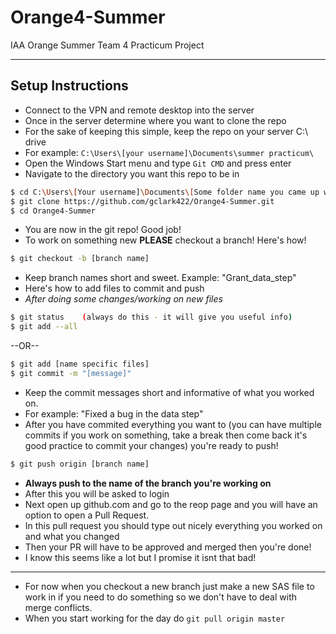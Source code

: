 # Orange4-Summer
IAA Orange Summer Team 4 Practicum Project
____
## Setup Instructions
- Connect to the VPN and remote desktop into the server
- Once in the server determine where you want to clone the repo
- For the sake of keeping this simple, keep the repo on your server C:\ drive
- For example: `C:\Users\[your username]\Documents\summer practicum\`
- Open the Windows Start menu and type `Git CMD` and press enter
- Navigate to the directory you want this repo to be in
```bash
$ cd C:\Users\[Your username]\Documents\[Some folder name you came up with]\
$ git clone https://github.com/gclark422/Orange4-Summer.git
$ cd Orange4-Summer
```
- You are now in the git repo! Good job!
- To work on something new **PLEASE** checkout a branch! Here's how!
```bash
$ git checkout -b [branch name]
```
- Keep branch names short and sweet. Example: "Grant_data_step"
- Here's how to add files to commit and push
- *After doing some changes/working on new files*
```bash
$ git status    (always do this - it will give you useful info)
$ git add --all 
```
--OR--
```bash
$ git add [name specific files]
$ git commit -m "[message]"
```
- Keep the commit messages short and informative of what you worked on.
- For example: "Fixed a bug in the data step"
- After you have commited everything you want to (you can have multiple commits if you work on something, take a break then come back it's good practice to commit your changes) you're ready to push!
```bash
$ git push origin [branch name]
```
- **Always push to the name of the branch you're working on**
- After this you will be asked to login
- Next open up github.com and go to the reop page and you will have an option to open a Pull Request. 
- In this pull request you should type out nicely everything you worked on and what you changed
- Then your PR will have to be approved and merged then you're done!
- I know this seems like a lot but I promise it isnt that bad!
_______
- For now when you checkout a new branch just make a new SAS file to work in if you need to do something so we don't have to deal with merge conflicts.
- When you start working for the day do `git pull origin master`

